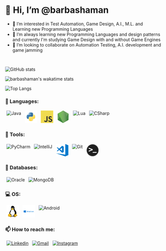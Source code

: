 # 👋 Hi, I’m @barbashaman

- 👀 I’m interested in Test Automation, Game Design, A.I., M.L. and Learning new Programming Languages
- 🌱 I’m always learning new Programming Languages and design patterns and currently I'm studying Game Design with and without Game Engines
- 💞️ I’m looking to collaborate on Automation Testing, A.I. development and game jamming
</br>

![GitHub stats](https://github-readme-stats.vercel.app/api?username=barbashaman&show_icons=true&theme=dracula)
  
![barbashaman's wakatime stats](https://github-readme-stats.vercel.app/api/wakatime?username=barbashaman&range=last_7_days)
 
![Top Langs](https://github-readme-stats.vercel.app/api/top-langs/?username=barbashaman&theme=tokyonight)

### 📖 Languages:
<p align="left">
 <img src="https://logodownload.org/wp-content/uploads/2017/04/java-logo-2.png" alt="Java" height="40" style="vertical-align:top; margin:4px">
 <img src="https://raw.githubusercontent.com/github/explore/80688e429a7d4ef2fca1e82350fe8e3517d3494d/topics/python/python.png" alt="Python" height="40" style="vertical-align:top; margin:4px">
 <img src="https://raw.githubusercontent.com/github/explore/80688e429a7d4ef2fca1e82350fe8e3517d3494d/topics/javascript/javascript.png" alt="Javascript" height="40" style="vertical-align:top; margin:4px">
 <img src="https://raw.githubusercontent.com/github/explore/80688e429a7d4ef2fca1e82350fe8e3517d3494d/topics/nodejs/nodejs.png" alt="NodeJs" height="40" style="vertical-align:top; margin:4px">
 <img src="https://download.logo.wine/logo/Lua_(programming_language)/Lua_(programming_language)-Logo.wine.png" alt="Lua" height="40" style="vertical-align:top; margin:4px">
 <img src="https://growiz.com.br/wp-content/uploads/2020/08/kisspng-c-programming-language-logo-microsoft-visual-stud-atlas-portfolio-5b899192d7c600.1628571115357423548838.png" alt="CSharp" height="40" style="vertical-align:top; margin:4px">
</p>

### 🧰 Tools:
<p align="left">
 <img src="https://dashboard.snapcraft.io/site_media/appmedia/2017/11/PyCharmCore256.png" alt="PyCharm" height="40" style="vertical-align:top; margin:4px">  
 <img src="https://dashboard.snapcraft.io/site_media/appmedia/2017/11/icon_CE_256_2Qe5uEl.png" alt="IntelliJ" height="40" style="vertical-align:top; margin:4px">
 <img src="https://raw.githubusercontent.com/github/explore/80688e429a7d4ef2fca1e82350fe8e3517d3494d/topics/visual-studio-code/visual-studio-code.png" alt="VS Code" height="40" style="vertical-align:top; margin:4px">
 <img src="https://git-scm.com/images/logos/downloads/Git-Icon-1788C.png" alt="Git" height="40" style="vertical-align:top; margin:4px">
 <img src="https://raw.githubusercontent.com/github/explore/80688e429a7d4ef2fca1e82350fe8e3517d3494d/topics/terminal/terminal.png" alt="Terminal" height="40" style="vertical-align:top; margin:4px">
 </p>
 
### 💾 Databases:
<p align="left">
 <img src="https://images-na.ssl-images-amazon.com/images/I/41QodfboFdL.png" alt="Oracle" height="40" style="vertical-align:top; margin:4px">
 <img src="https://www.logolynx.com/images/logolynx/f4/f436442c17fa509c78e28aa28c76b923.png" alt="MongoDB" height="40" style="vertical-align:top; margin:4px">
</p>

### 💻 OS:
<p align="left">
 <img src="https://raw.githubusercontent.com/github/explore/80688e429a7d4ef2fca1e82350fe8e3517d3494d/topics/linux/linux.png" alt="Linux" height="40" style="vertical-align:top; margin:4px">
 <img src="https://raw.githubusercontent.com/github/explore/80688e429a7d4ef2fca1e82350fe8e3517d3494d/topics/windows/windows.png" alt="Windows" height="40" style="vertical-align:top; margin:4px">
 <img src="http://pngimg.com/uploads/android_logo/android_logo_PNG3.png" alt="Android" height="40" style="vertical-align:top; margin:4px">
</p>

### 📫 How to reach me: 
<p align="left">
 <a href="https://www.linkedin.com/in/matheus-barbachan-e-silva-276241a1/" target="_blank" rel="noopener noreferrer"> 
   <img src="https://cdn.jsdelivr.net/npm/simple-icons@v3/icons/linkedin.svg" alt="Linkedin" height="40" style="vertical-align:top; margin:4px"></a>
 <a href="mailto:matheus.barbachan@gmail.com"> 
   <img src="https://cdn.jsdelivr.net/npm/simple-icons@v3/icons/gmail.svg" alt="Gmail" height="40" style="vertical-align:top; margin:4px"></a>
 <a href="https://www.instagram.com/barbashaman/"> 
   <img src="https://i1.wp.com/www.multarte.com.br/wp-content/uploads/2019/03/logo-instagram-png-fundo-transparente4.png?resize=696%2C696&ssl=1" alt="Instagram" height="40" style="vertical-align:top; margin:4px"></a>
</p>
